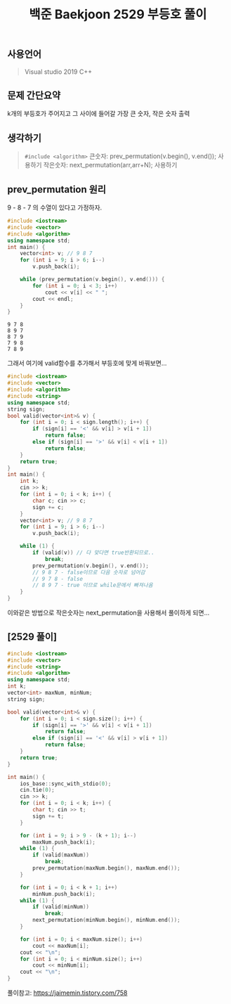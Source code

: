 ﻿---
title: "백준 Baekjoon 2529 부등호 풀이"
categories: Algorithm
comments: true
---

## 사용언어
 > Visual studio 2019 C++ 

## 문제 간단요약
k개의 부등호가 주어지고 그 사이에 들어갈 가장 큰 숫자, 작은 숫자 출력

## 생각하기
  >  `#include <algorithm>`
  > 큰숫자: prev_permutation(v.begin(), v.end()); 사용하기
  > 작은숫자: next_permutation(arr,arr+N); 사용하기


## prev_permutation 원리
 9 - 8 - 7 의 수열이 있다고 가정하자.

```c++
#include <iostream>
#include <vector>
#include <algorithm>
using namespace std;
int main() {
	vector<int> v; // 9 8 7
	for (int i = 9; i > 6; i--)
		v.push_back(i);

	while (prev_permutation(v.begin(), v.end())) {
		for (int i = 0; i < 3; i++)
			cout << v[i] << " ";
		cout << endl;
	}
}
```

```
9 7 8
8 9 7
8 7 9
7 9 8
7 8 9
```

그래서 여기에 valid함수를 추가해서 부등호에 맞게 바꿔보면...

```c++
#include <iostream>
#include <vector>
#include <algorithm>
#include <string>
using namespace std;
string sign;
bool valid(vector<int>& v) {
	for (int i = 0; i < sign.length(); i++) {
		if (sign[i] == '<' && v[i] > v[i + 1])
			return false;
		else if (sign[i] == '>' && v[i] < v[i + 1])
			return false;
	}
	return true;
}
int main() {
	int k;
	cin >> k;
	for (int i = 0; i < k; i++) {
		char c; cin >> c;
		sign += c;
	}
	vector<int> v; // 9 8 7
	for (int i = 9; i > 6; i--)
		v.push_back(i);

	while (1) {
		if (valid(v)) // 다 맞다면 true반환되므로..
			break;
		prev_permutation(v.begin(), v.end());
		// 9 8 7 - false이므로 다음 숫자로 넘어감
		// 9 7 8 - false
		// 8 9 7 - true 이므로 while문에서 빠져나옴
	}
}
```

이와같은 방법으로 작은숫자는 next_permutation을 사용해서 풀이하게 되면...

## [2529 풀이]

```c++
#include <iostream>
#include <vector>
#include <string>
#include <algorithm>
using namespace std;
int k;
vector<int> maxNum, minNum;
string sign;

bool valid(vector<int>& v) {
	for (int i = 0; i < sign.size(); i++) {
		if (sign[i] == '>' && v[i] < v[i + 1])
			return false;
		else if (sign[i] == '<' && v[i] > v[i + 1])
			return false;
	}
	return true;
}

int main() {
	ios_base::sync_with_stdio(0);
	cin.tie(0);
	cin >> k;
	for (int i = 0; i < k; i++) {
		char t; cin >> t;
		sign += t;
	}

	for (int i = 9; i > 9 - (k + 1); i--)
		maxNum.push_back(i);
	while (1) {
		if (valid(maxNum))
			break;
		prev_permutation(maxNum.begin(), maxNum.end());
	}

	for (int i = 0; i < k + 1; i++)
		minNum.push_back(i);
	while (1) {
		if (valid(minNum))
			break;
		next_permutation(minNum.begin(), minNum.end());
	}

	for (int i = 0; i < maxNum.size(); i++)
		cout << maxNum[i];
	cout << "\n";
	for (int i = 0; i < minNum.size(); i++)
		cout << minNum[i];
	cout << "\n";
}
```

풀이참고: <https://jaimemin.tistory.com/758>